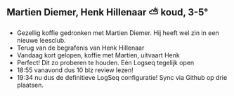 ## Martien Diemer, Henk Hillenaar ⛅ koud, 3-5°
- Gezellig koffie gedronken met Martien Diemer. Hij heeft wel zin in een nieuwe leesclub.
- Terug van de begrafenis van Henk Hillenaar
- Vandaag kort gelopen, koffie met Martien, uitvaart Henk
- Perfect! Dit zo proberen te houden. Eén Logseq tegelijk open
- 18:55 vanavond dus 10 blz review lezen!
- 19:34 nu dus de definitieve LogSeq configuratie! Sync via Github op drie plaatsen.
